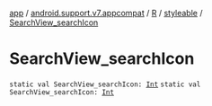[app](../../../index.md) / [android.support.v7.appcompat](../../index.md) / [R](../index.md) / [styleable](index.md) / [SearchView_searchIcon](./-search-view_search-icon.md)

# SearchView_searchIcon

`static val SearchView_searchIcon: `[`Int`](https://kotlinlang.org/api/latest/jvm/stdlib/kotlin/-int/index.html)
`static val SearchView_searchIcon: `[`Int`](https://kotlinlang.org/api/latest/jvm/stdlib/kotlin/-int/index.html)